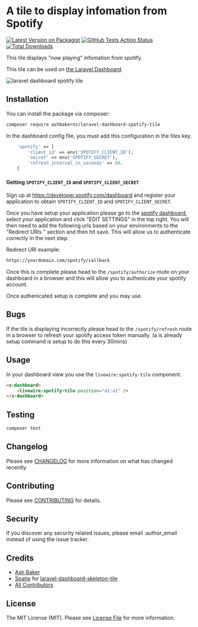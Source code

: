 # A tile to display infomation from Spotify

[![Latest Version on Packagist](https://img.shields.io/packagist/v/ashbakernz/laravel-dashboard-spotify-tile.svg?style=flat-square)](https://packagist.org/packages/ashbakernz/laravel-dashboard-spotify-tile)
[![GitHub Tests Action Status](https://img.shields.io/github/workflow/status/ashbakernz/laravel-dashboard-spotify-tile/run-tests?label=tests)](https://github.com/ashbakernz/laravel-dashboard-spotify-tile/actions?query=workflow%3Arun-tests+branch%3Amaster)
[![Total Downloads](https://img.shields.io/packagist/dt/ashbakernz/laravel-dashboard-spotify-tile.svg?style=flat-square)](https://packagist.org/packages/ashbakernz/laravel-dashboard-spotify-tile)

This tile displays "now playing" infomation from spotify.

This tile can be used on [the Laravel Dashboard](https://docs.spatie.be/laravel-dashboard).

![laravel dashboard spotify tile](https://ashbaker.dev/assets/packages/laravel-dashboard-spotfiy-tile.png)


## Installation

You can install the package via composer:

```bash
composer require ashbakernz/laravel-dashboard-spotify-tile
```

In the dashboard config file, you must add this configuration in the tiles key.

```php
    'spotify' => [
        'client_id' => env('SPOTIFY_CLIENT_ID'),
        'secret' => env('SPOTIFY_SECRET'),
        'refresh_interval_in_seconds' => 60,
    ]
```
#### Getting `SPOTIFY_CLIENT_ID` and `SPOTIFY_CLIENT_SECRET`
Sign up at https://developer.spotify.com/dashboard and register your application to obtain `SPOTIFY_CLIENT_ID` and `SPOTIFY_CLIENT_SECRET`.

Once you have setup your application please go to the [spotify dashboard](https://developer.spotify.com/dashboard/applications), select your application and click "EDIT SETTINGS" in the top right. You will then need to add the following urls based on your environments to the "Redirect URIs
" section and then hit save. This will allow us to authenticate correctly in the next step.

Redirect URI example:
```bash
https://yourdomain.com/spotify/callback
```

Once this is complete please head to the `/spotify/authorize` route on your dashboard in a browser and this will allow you to authenicate your spotify account. 

Once authenicated setup is complete and you may use.

## Bugs
If the tile is displaying incorrectly please head to the `/spotify/refresh` route in a browser to refresh your spotify access token manually. (a is already setup command is setup to do this every 30mins)

## Usage

In your dashboard view you use the `livewire:spotify-tile` component.

```html
<x-dashboard>
    <livewire:spotify-tile position="a1:a1" />
</x-dashboard>
```

## Testing

``` bash
composer test
```

## Changelog

Please see [CHANGELOG](CHANGELOG.md) for more information on what has changed recently.

## Contributing

Please see [CONTRIBUTING](CONTRIBUTING.md) for details.

## Security

If you discover any security related issues, please email :author_email instead of using the issue tracker.

## Credits
- [Ash Baker](https://github.com/ashbakernz)
- [Spatie](https://github.com/spatie/) for [laravel-dashboard-skeleton-tile](https://github.com/spatie/laravel-dashboard-skeleton-tile)
- [All Contributors](../../contributors)

## License

The MIT License (MIT). Please see [License File](LICENSE.md) for more information.
